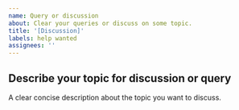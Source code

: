 ```yaml
---
name: Query or discussion
about: Clear your queries or discuss on some topic.
title: '[Discussion]'
labels: help wanted
assignees: ''
---
```


## Describe your topic for discussion or query
A clear concise description about the topic you want to discuss.
